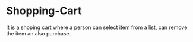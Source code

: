 # Shopping-Cart
It is a shoping cart where a person can select item from a list, can remove the item an also purchase.
